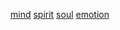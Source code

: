 [mind](http://dict.youdao.com/w/eng/mind/#keyfrom=dict2.index) [spirit](http://dict.youdao.com/w/eng/spirit/#keyfrom=dict2.index) [soul](http://dict.youdao.com/w/eng/soul/#keyfrom=dict2.index) [emotion](http://dict.youdao.com/w/eng/emotion/#keyfrom=dict2.index)